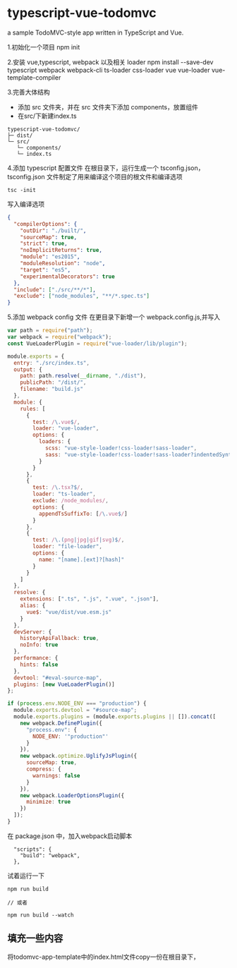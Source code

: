# typescript-vue-todomvc

a sample TodoMVC-style app written in TypeScript and Vue.

1.初始化一个项目
npm init

2.安装 vue,typescript, webpack 以及相关 loader
npm install --save-dev typescript webpack webpack-cli ts-loader css-loader vue vue-loader vue-template-compiler

3.完善大体结构
- 添加 src 文件夹，并在 src 文件夹下添加 components，放置组件
- 在src/下新建index.ts
```
typescript-vue-todomvc/
├─ dist/
└─ src/
   └─ components/
   └─ index.ts
```

4.添加 typescript 配置文件
在根目录下，运行生成一个 tsconfig.json，tsconfig.json 文件制定了用来编译这个项目的根文件和编译选项

```
tsc -init
```

写入编译选项

```json
{
  "compilerOptions": {
    "outDir": "./built/",
    "sourceMap": true,
    "strict": true,
    "noImplicitReturns": true,
    "module": "es2015",
    "moduleResolution": "node",
    "target": "es5",
    "experimentalDecorators": true
  },
  "include": ["./src/**/*"],
  "exclude": ["node_modules", "**/*.spec.ts"]
}
```

5.添加 webpack config 文件
在更目录下新增一个 webpack.config.js,并写入

```js
var path = require("path");
var webpack = require("webpack");
const VueLoaderPlugin = require("vue-loader/lib/plugin");

module.exports = {
  entry: "./src/index.ts",
  output: {
    path: path.resolve(__dirname, "./dist"),
    publicPath: "/dist/",
    filename: "build.js"
  },
  module: {
    rules: [
      {
        test: /\.vue$/,
        loader: "vue-loader",
        options: {
          loaders: {
            scss: "vue-style-loader!css-loader!sass-loader",
            sass: "vue-style-loader!css-loader!sass-loader?indentedSyntax"
          }
        }
      },
      {
        test: /\.tsx?$/,
        loader: "ts-loader",
        exclude: /node_modules/,
        options: {
          appendTsSuffixTo: [/\.vue$/]
        }
      },
      {
        test: /\.(png|jpg|gif|svg)$/,
        loader: "file-loader",
        options: {
          name: "[name].[ext]?[hash]"
        }
      }
    ]
  },
  resolve: {
    extensions: [".ts", ".js", ".vue", ".json"],
    alias: {
      vue$: "vue/dist/vue.esm.js"
    }
  },
  devServer: {
    historyApiFallback: true,
    noInfo: true
  },
  performance: {
    hints: false
  },
  devtool: "#eval-source-map",
  plugins: [new VueLoaderPlugin()]
};

if (process.env.NODE_ENV === "production") {
  module.exports.devtool = "#source-map";
  module.exports.plugins = (module.exports.plugins || []).concat([
    new webpack.DefinePlugin({
      "process.env": {
        NODE_ENV: '"production"'
      }
    }),
    new webpack.optimize.UglifyJsPlugin({
      sourceMap: true,
      compress: {
        warnings: false
      }
    }),
    new webpack.LoaderOptionsPlugin({
      minimize: true
    })
  ]);
}
```

在 package.json 中，加入webpack启动脚本

```
  "scripts": {
    "build": "webpack",
  },
```
试着运行一下
```
npm run build

// 或者

npm run build --watch
```

## 填充一些内容

将todomvc-app-template中的index.html文件copy一份在根目录下，
